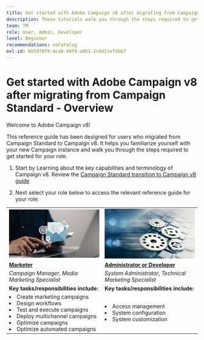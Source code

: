 ```yaml
---
title: Get started with Adobe Campaign v8 after migrating from Campaign Standard - Overview
description: These tutorials walk you through the steps required to get started with your new Campaign v8 application.
team: TM
role: User, Admin, Developer
level: Beginner
recommendations: noCatalog
exl-id: bb5979f8-4ca0-49f9-a061-2c0d21ef5b67
---
```

# Get started with Adobe Campaign v8 after migrating from Campaign Standard - Overview

Welcome to Adobe Campaign v8!

This reference guide has been designed for users who migrated from Campaign Standard to Campaign v8. It helps you familiarize yourself with your new Campaign instance and walk you through the steps required to get started for your role. 

1. Start by Learning about the key capabilities and terminology of Campaign v8. Review the [Campaign Standard transition to Campaign v8 guide](https://experienceleague.adobe.com/en/docs/campaign-web/v8/start/acs-migration)

2. Next select your role below to access the relevant reference guide for your role:

<table>
<tr>
  <td>
    <a href="get-started-for-marketers.md">
      <img alt="Campaign Manager"src="./_assets/digital_marketing.jpeg"/>
    </a>
    <div>
  </td>
  <td>
  <a href="get-started-for-administrators-developers.md">
    <img alt="Administrator or developer" src="./_assets/admin.jpeg"/>
    </a>
    <div>
  </td>
  </tr>
  <tr>
    <td>
    <a href="get-started-for-marketers.md">
    <strong>Marketer</strong>
    </a>
    </td>
    <td>
      <a href="get-started-for-administrators-developers.md">
      <strong>Administrator or Developer</strong>
      </a>
    </td>
  </tr>
    <td>
    <em>Campaign Manager, Media Marketing Specialist</em>
    </td>
    <td>
      <em> System Administrator, Technical Marketing Specialist</em>
    </td>
  <tr>
    <td>
    <b>Key tasks/responsibilities include:</b>
    </td>
      <td>
    <b>Key tasks/responsibilities include:</b>
    </td>
  </tr>
  <tr>
    <td>
      <li>Create marketing campaigns
      <li>Design workflows
      <li>Test and execute campaigns
      <li>Deploy multichannel campaigns
      <li>Optimize campaigns
      <li>Optimize automated campaigns
    </td>
    <td>
        <li>Access management
        <li>System configuration
        <li> System customization
    </td>
</tr>
</table>
</div>
